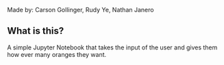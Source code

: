 Made by:
Carson Gollinger,
Rudy Ye,
Nathan Janero

## What is this?
A simple Jupyter Notebook that takes the input of the user and gives them how ever many oranges they want.
